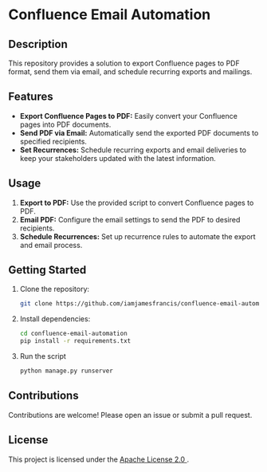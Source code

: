 

# Confluence Email Automation

## Description

This repository provides a solution to export Confluence pages to PDF format, send them via email, and schedule recurring exports and mailings.

## Features

- **Export Confluence Pages to PDF:** Easily convert your Confluence pages into PDF documents.
- **Send PDF via Email:** Automatically send the exported PDF documents to specified recipients.
- **Set Recurrences:** Schedule recurring exports and email deliveries to keep your stakeholders updated with the latest information.

## Usage

1. **Export to PDF:** Use the provided script to convert Confluence pages to PDF.
2. **Email PDF:** Configure the email settings to send the PDF to desired recipients.
3. **Schedule Recurrences:** Set up recurrence rules to automate the export and email process.

## Getting Started

1. Clone the repository:
   ```sh
   git clone https://github.com/iamjamesfrancis/confluence-email-automation.git
   ```
   
2. Install dependencies:
   ```sh
   cd confluence-email-automation
   pip install -r requirements.txt
   ```
4. Run the script
   ```sh
   python manage.py runserver
    ```

## Contributions

Contributions are welcome! Please open an issue or submit a pull request.

## License

This project is licensed under the [Apache License 2.0
](https://github.com/iamjamesfrancis/confluence-email-automation/blob/main/LICENSE).
